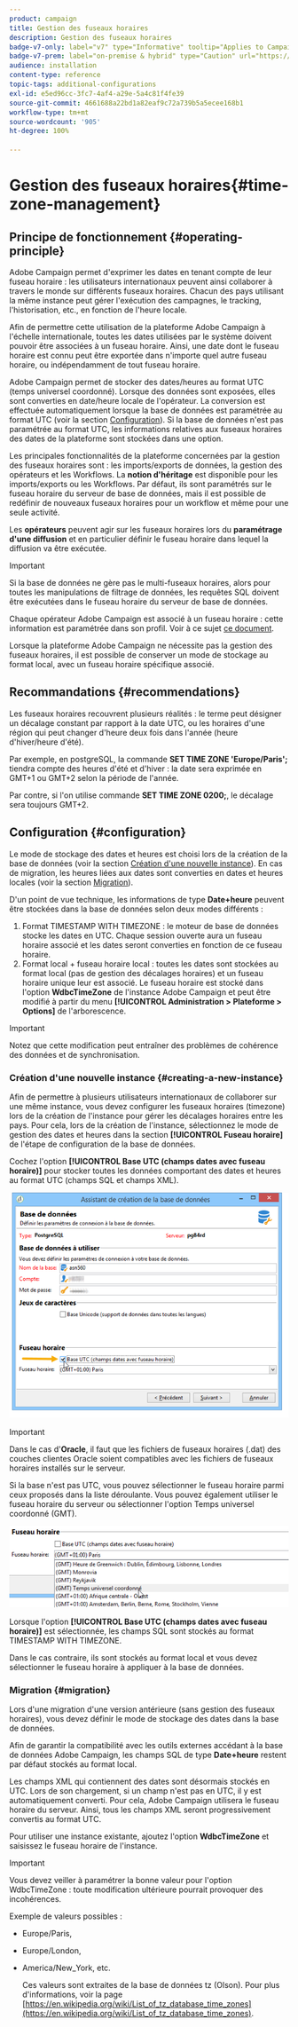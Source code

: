 ```yaml
---
product: campaign
title: Gestion des fuseaux horaires
description: Gestion des fuseaux horaires
badge-v7-only: label="v7" type="Informative" tooltip="Applies to Campaign Classic v7 only"
badge-v7-prem: label="on-premise & hybrid" type="Caution" url="https://experienceleague.adobe.com/docs/campaign-classic/using/installing-campaign-classic/architecture-and-hosting-models/hosting-models-lp/hosting-models.html" tooltip="Applies to on-premise and hybrid deployments only"
audience: installation
content-type: reference
topic-tags: additional-configurations
exl-id: e5ed96cc-3fc7-4af4-a29e-5a4c81f4fe39
source-git-commit: 4661688a22bd1a82eaf9c72a739b5a5ecee168b1
workflow-type: tm+mt
source-wordcount: '905'
ht-degree: 100%

---
```


# Gestion des fuseaux horaires{#time-zone-management}



## Principe de fonctionnement {#operating-principle}

Adobe Campaign permet d&#39;exprimer les dates en tenant compte de leur fuseau horaire : les utilisateurs internationaux peuvent ainsi collaborer à travers le monde sur différents fuseaux horaires. Chacun des pays utilisant la même instance peut gérer l&#39;exécution des campagnes, le tracking, l&#39;historisation, etc., en fonction de l&#39;heure locale.

Afin de permettre cette utilisation de la plateforme Adobe Campaign à l&#39;échelle internationale, toutes les dates utilisées par le système doivent pouvoir être associées à un fuseau horaire. Ainsi, une date dont le fuseau horaire est connu peut être exportée dans n&#39;importe quel autre fuseau horaire, ou indépendamment de tout fuseau horaire.

Adobe Campaign permet de stocker des dates/heures au format UTC (temps universel coordonné). Lorsque des données sont exposées, elles sont converties en date/heure locale de l&#39;opérateur. La conversion est effectuée automatiquement lorsque la base de données est paramétrée au format UTC (voir la section [Configuration](#configuration)). Si la base de données n&#39;est pas paramétrée au format UTC, les informations relatives aux fuseaux horaires des dates de la plateforme sont stockées dans une option.

Les principales fonctionnalités de la plateforme concernées par la gestion des fuseaux horaires sont : les imports/exports de données, la gestion des opérateurs et les Workflows. La **notion d&#39;héritage** est disponible pour les imports/exports ou les Workflows. Par défaut, ils sont paramétrés sur le fuseau horaire du serveur de base de données, mais il est possible de redéfinir de nouveaux fuseaux horaires pour un workflow et même pour une seule activité.

Les **opérateurs** peuvent agir sur les fuseaux horaires lors du **paramétrage d&#39;une diffusion** et en particulier définir le fuseau horaire dans lequel la diffusion va être exécutée.

>[!IMPORTANT]
>
>Si la base de données ne gère pas le multi-fuseaux horaires, alors pour toutes les manipulations de filtrage de données, les requêtes SQL doivent être exécutées dans le fuseau horaire du serveur de base de données.

Chaque opérateur Adobe Campaign est associé à un fuseau horaire : cette information est paramétrée dans son profil. Voir à ce sujet [ce document](../../platform/using/access-management.md).

Lorsque la plateforme Adobe Campaign ne nécessite pas la gestion des fuseaux horaires, il est possible de conserver un mode de stockage au format local, avec un fuseau horaire spécifique associé.

## Recommandations       {#recommendations}

Les fuseaux horaires recouvrent plusieurs réalités : le terme peut désigner un décalage constant par rapport à la date UTC, ou les horaires d&#39;une région qui peut changer d&#39;heure deux fois dans l&#39;année (heure d&#39;hiver/heure d&#39;été).

Par exemple, en postgreSQL, la commande **SET TIME ZONE &#39;Europe/Paris&#39;;** tiendra compte des heures d&#39;été et d&#39;hiver : la date sera exprimée en GMT+1 ou GMT+2 selon la période de l&#39;année.

Par contre, si l&#39;on utilise commande **SET TIME ZONE 0200;**, le décalage sera toujours GMT+2.

## Configuration  {#configuration}

Le mode de stockage des dates et heures est choisi lors de la création de la base de données (voir la section [Création d&#39;une nouvelle instance](#creating-a-new-instance)). En cas de migration, les heures liées aux dates sont converties en dates et heures locales (voir la section [Migration](#migration)).

D&#39;un point de vue technique, les informations de type **Date+heure** peuvent être stockées dans la base de données selon deux modes différents :

1. Format TIMESTAMP WITH TIMEZONE : le moteur de base de données stocke les dates en UTC. Chaque session ouverte aura un fuseau horaire associé et les dates seront converties en fonction de ce fuseau horaire.
1. Format local + fuseau horaire local : toutes les dates sont stockées au format local (pas de gestion des décalages horaires) et un fuseau horaire unique leur est associé. Le fuseau horaire est stocké dans l&#39;option **WdbcTimeZone** de l&#39;instance Adobe Campaign et peut être modifié à partir du menu **[!UICONTROL Administration > Plateforme > Options]** de l&#39;arborescence.

>[!IMPORTANT]
>
>Notez que cette modification peut entraîner des problèmes de cohérence des données et de synchronisation.

### Création d&#39;une nouvelle instance {#creating-a-new-instance}

Afin de permettre à plusieurs utilisateurs internationaux de collaborer sur une même instance, vous devez configurer les fuseaux horaires (timezone) lors de la création de l&#39;instance pour gérer les décalages horaires entre les pays. Pour cela, lors de la création de l&#39;instance, sélectionnez le mode de gestion des dates et heures dans la section **[!UICONTROL Fuseau horaire]** de l&#39;étape de configuration de la base de données.

Cochez l&#39;option **[!UICONTROL Base UTC (champs dates avec fuseau horaire)]** pour stocker toutes les données comportant des dates et heures au format UTC (champs SQL et champs XML).

![](assets/install_wz_select_utc_option.png)

>[!IMPORTANT]
>
>Dans le cas d&#39;**Oracle**, il faut que les fichiers de fuseaux horaires (.dat) des couches clientes Oracle soient compatibles avec les fichiers de fuseaux horaires installés sur le serveur.

Si la base n&#39;est pas UTC, vous pouvez sélectionner le fuseau horaire parmi ceux proposés dans la liste déroulante. Vous pouvez également utiliser le fuseau horaire du serveur ou sélectionner l&#39;option Temps universel coordonné (GMT).

![](assets/install_wz_unselect_utc_option.png)

Lorsque l&#39;option **[!UICONTROL Base UTC (champs dates avec fuseau horaire)]** est sélectionnée, les champs SQL sont stockés au format TIMESTAMP WITH TIMEZONE.

Dans le cas contraire, ils sont stockés au format local et vous devez sélectionner le fuseau horaire à appliquer à la base de données.

### Migration {#migration}

Lors d&#39;une migration d&#39;une version antérieure (sans gestion des fuseaux horaires), vous devez définir le mode de stockage des dates dans la base de données.

Afin de garantir la compatibilité avec les outils externes accédant à la base de données Adobe Campaign, les champs SQL de type **Date+heure** restent par défaut stockés au format local.

Les champs XML qui contiennent des dates sont désormais stockés en UTC. Lors de son chargement, si un champ n&#39;est pas en UTC, il y est automatiquement converti. Pour cela, Adobe Campaign utilisera le fuseau horaire du serveur. Ainsi, tous les champs XML seront progressivement convertis au format UTC.

Pour utiliser une instance existante, ajoutez l&#39;option **WdbcTimeZone** et saisissez le fuseau horaire de l&#39;instance.

>[!IMPORTANT]
>
>Vous devez veiller à paramétrer la bonne valeur pour l&#39;option WdbcTimeZone : toute modification ultérieure pourrait provoquer des incohérences.

Exemple de valeurs possibles :

* Europe/Paris,
* Europe/London,
* America/New_York, etc.

   Ces valeurs sont extraites de la base de données tz (Olson). Pour plus d&#39;informations, voir la page [https://en.wikipedia.org/wiki/List_of_tz_database_time_zones](https://en.wikipedia.org/wiki/List_of_tz_database_time_zones).
